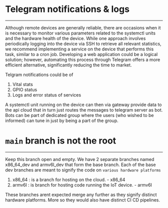 # Telegram notifications & logs
----

Although remote devices are generally reliable, there are occasions when it is necessary to monitor various parameters related to the systemctl units and the hardware health of the device. While one approach involves periodically logging into the device via SSH to retrieve all relevant statistics, we recommend implementing a service on the device that performs this task, similar to a cron job. Developing a web application could be a logical solution; however, automating this process through Telegram offers a more efficient alternative, significantly reducing the time to market.

Telgram notifications could be of

1. Vital stats 
2. GPIO status 
3. Logs and error status of services 

A systemctl unit running on the device can then via gateway provide data to the api cloud that in turn just routes the messages to telegram server as bot. Bots can be part of dedicated group where the users (who wished to be informed) can tune in just by being a part of the group.


# `main` branch is not the root
------

Keep this branch open and empty. We have 2 separate branches named x86_64_dev and armv6l_dev that form the base branch. Each of the base dev branches are meant to signify the code on `various hardware platforms`
1. x86_64 : is a branch for hosting on the cloud. - x86_64
2. armv6l : is branch for hosting code running the IoT device. - armv6l

These branches arent expected merge any further as they signify distinct hardware platforms. More so they would also have distinct CI CD pipelines.
